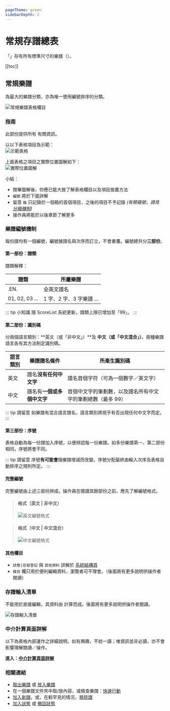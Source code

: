 ```yaml
---
pageTheme: green
sidebarDepth: 2
---
```


# 常規存譜總表
「<regular-score-list />」存有所有標準尺寸的樂譜（<regular-scores />）。

[[toc]]

## 常規樂譜
<p><regular-scores />為最大的樂譜分類，亦為唯一使用編號排序的分類。</p>

![常規樂譜表格欄目](/doc/assets/img/regular-score-list.png)  

### 指南
此部份提供所有 <regular-scores /> 有關資訊。

以以下表格項目為示範：  
![示範表格](/doc/assets/img/list-illustration.png)  

上面表格之項目之實際位置圖解如下：  
![實際位置圖解](/doc/assets/img/zh/full-illustration-v4.png)  

小結：  
* 閲畢圖解後，你應已能大致了解表格欄目以及項目放置方法
* `編號` 將於下面詳解
* 留意 `箱` 只記錄於一個箱的首個項目，之後的項目不予記錄 *(有關箱號，請見 [分箱機制](./structure#分箱機制))*
* 操作員將能於以後章節了解更多

### 樂譜編號機制
每份譜均有一個編號，編號據譜名與次序而訂立，不會重覆。編號總共分**三部份**。  

#### 第一部份：譜類
譜類解釋：

| 譜類 | 所屬樂譜 |
| ---------- | ------ |
| .EN. | 全英文譜名 |
| 01, 02, 03 ... | 1 字、2 字、3 字樂譜 ... |

::: tip 小知識
隨 ScoreList 系統更新，譜類上限已增加至「99」。
:::

#### 第二部份：識別碼
分兩個語言類別：**英文（或「非中文」）**及 **中文（或「中文混合」）**。兩種樂譜語言各有其方法制定識別碼。

| 語言類別 | 樂譜譜名條件 | 所產生識別碼 |
| ------------- | -------- | ------ |
| 英文 | 譜名**沒有任何中文字** | 譜名首個字符（可為一個數字／英文字） |
| 中文 | 譜名有**一個或多個中文字** | 首個中文字的筆劃數，以及譜名所有中文字的筆劃總數（最多 99） |

::: tip 請留意
如樂譜有混合語言譜名，語言類別將視乎有否出現任何中文字而定。
:::

#### 第三部份：序號
表格自動為每一份譜加入序號，以便辨認每一份樂譜。如多份樂譜第一、第二部份相同，序號將會不同。

::: tip 請留意
序號**有可能會**隨樂譜增減而改變。序號分配最終由輸入次序及表格自動排序之規則所定。
:::

#### 完整編號
完整編號由上述三部份拼成。操作員在閱讀其餘部份之前，應先了解編號格式。  

> #### 格式（英文 | 非中文）  
> ![英文編號格式](/doc/assets/img/zh/english-naming.png)  

> #### 格式（中文 | 中文混合）  
> ![中文編號格式](/doc/assets/img/zh/chinese-naming.png)  

#### 其他欄目
* `狀態|存取登記` 與 `其他資料` 詳解於 [系統結構頁](./structure#樂譜狀態)
* `條目` 欄只用於便利編輯資料，瀏覽者可不理會。（後面將有更多說明供操作者閱讀）

### 存譜輸入清單
<p><regular-score-list /> 不能用於直接編輯，其資料由 <score-input-sheet /> 計算而成。後面將有更多說明供操作者閱讀。</p>  

![存譜輸入清單](/doc/assets/img/score-input-sheet.png)

### 中介計算頁面詳解
以下為表格內部運作之詳細說明。如有興趣，不妨一讀；唯資訊並非必讀，亦不會影響理解閱讀／操作。

**進入：[中介計算頁面詳解](./explaining-hidden-layers)**

### 相關連結
* [取出樂譜](./handling-existing-scores#標準提取) 或 [放入樂譜](./handling-existing-scores#標準存放)
* 在一個樂譜文件夾中取/放內容，或檢查樂譜：[快速行動](./handling-existing-scores#快速行動)
* [加入新譜](./editing-sheet-data#加譜)，或，在較罕見的情況，[移除譜](./editing-sheet-data#移除)
* [加入狀態](./general-management#加入-移除狀態) 或 [撤回狀態](./general-management#撤回狀態-或-移除筆記)